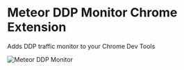 # Meteor DDP Monitor Chrome Extension

Adds DDP traffic monitor to your Chrome Dev Tools

![Meteor DDP Monitor](https://dl.dropboxusercontent.com/u/9224326/ddp-monitor/ddp-monitor.png)